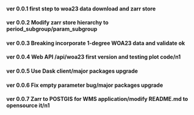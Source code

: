 #### ver 0.0.1 first step to woa23 data download and zarr store
#### ver 0.0.2 Modify zarr store hierarchy to period_subgroup/param_subgroup
#### ver 0.0.3 Breaking incorporate 1-degree WOA23 data and validate ok
#### ver 0.0.4 Web API /api/woa23 first version and testing plot code/n1
#### ver 0.0.5 Use Dask client/major packages upgrade
#### ver 0.0.6 Fix empty parameter bug/major packages upgrade
#### ver 0.0.7 Zarr to POSTGIS for WMS application/modify README.md to opensource it/n1
